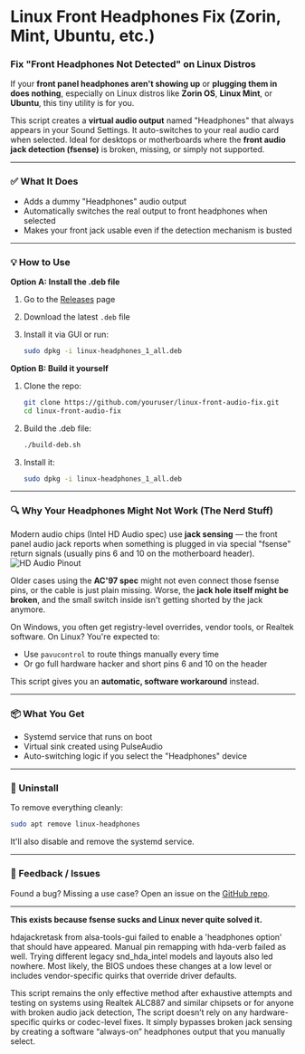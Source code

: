 # Linux Front Headphones Fix (Zorin, Mint, Ubuntu, etc.)

### Fix "Front Headphones Not Detected" on Linux Distros

If your **front panel headphones aren't showing up** or **plugging them in does nothing**, especially on Linux distros like **Zorin OS**, **Linux Mint**, or **Ubuntu**, this tiny utility is for you.
 

This script creates a **virtual audio output** named "Headphones" that always appears in your Sound Settings. It auto-switches to your real audio card when selected. Ideal for desktops or motherboards where the **front audio jack detection (fsense)** is broken, missing, or simply not supported.

---

### ✅ What It Does

* Adds a dummy "Headphones" audio output
* Automatically switches the real output to front headphones when selected
* Makes your front jack usable even if the detection mechanism is busted

---

### 💡 How to Use

**Option A: Install the .deb file**

1. Go to the [Releases](https://github.com/captainerd/linux-front-audio-fix/releases) page
2. Download the latest `.deb` file
3. Install it via GUI or run:

   ```bash
   sudo dpkg -i linux-headphones_1_all.deb
   ```

**Option B: Build it yourself**

1. Clone the repo:

   ```bash
   git clone https://github.com/youruser/linux-front-audio-fix.git
   cd linux-front-audio-fix
   ```
2. Build the .deb file:

   ```bash
   ./build-deb.sh
   ```
3. Install it:

   ```bash
   sudo dpkg -i linux-headphones_1_all.deb
   ```

---

### 🔍 Why Your Headphones Might Not Work (The Nerd Stuff)

Modern audio chips (Intel HD Audio spec) use **jack sensing** — the front panel audio jack reports when something is plugged in via special "fsense" return signals (usually pins 6 and 10 on the motherboard header).
 ![HD Audio Pinout](https://i.imgur.com/vCbO6Av.png)
 
 
Older cases using the **AC'97 spec** might not even connect those fsense pins, or the cable is just plain missing. Worse, the **jack hole itself might be broken**, and the small switch inside isn't getting shorted by the jack anymore.



On Windows, you often get registry-level overrides, vendor tools, or Realtek software. On Linux? You're expected to:

* Use `pavucontrol` to route things manually every time
* Or go full hardware hacker and short pins 6 and 10 on the header

This script gives you an **automatic, software workaround** instead.

---

### 📦 What You Get

* Systemd service that runs on boot
* Virtual sink created using PulseAudio
* Auto-switching logic if you select the "Headphones" device

---

### 🧹 Uninstall

To remove everything cleanly:

```bash
sudo apt remove linux-headphones
```

It'll also disable and remove the systemd service.

---

### 💬 Feedback / Issues

Found a bug? Missing a use case? Open an issue on the [GitHub repo](https://github.com/captainerd/linux-front-audio-fix).

---

**This exists because fsense sucks and Linux never quite solved it.** 

hdajackretask from alsa-tools-gui failed to enable a 'headphones option' that should have appeared. Manual pin remapping with hda-verb failed as well. Trying different legacy snd_hda_intel models and layouts also led nowhere. Most likely, the BIOS undoes these changes at a low level or includes vendor-specific quirks that override driver defaults.

This script remains the only effective method after exhaustive attempts and testing on systems using Realtek ALC887 and similar chipsets or for anyone with broken audio jack detection, The script doesn’t rely on any hardware-specific quirks or codec-level fixes. It simply bypasses broken jack sensing by creating a software “always-on” headphones output that you manually select.

